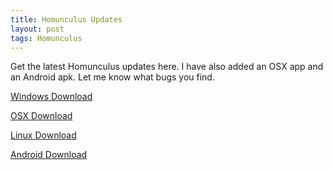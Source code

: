 ```yaml
---
title: Homunculus Updates
layout: post
tags: Homunculus
---
```


Get the latest Homunculus updates here. I have also added an OSX app and an Android apk. Let me know what bugs you find.

[Windows Download](http://www.doomcrow.com/games/homunculus/windows/Homunculus.exe)
  
[OSX Download](http://www.doomcrow.com/games/homunculus/osx/Homunculus.zip)
  
[Linux Download](http://www.doomcrow.com/games/homunculus/linux/Homunculus.jar)   

[Android Download](http://www.doomcrow.com/games/homunculus/android/Homunculus.apk)





